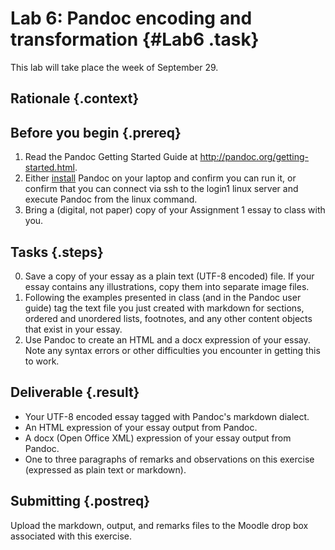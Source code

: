 # Lab 6: Pandoc encoding and transformation {#Lab6 .task}

This lab will take place the week of September 29.

## Rationale {.context}

## Before you begin {.prereq}
1. Read the Pandoc Getting Started Guide at
   <http://pandoc.org/getting-started.html>.
2. Either [install](http://pandoc.org/installing.html)
   Pandoc on your laptop and confirm you can run it, or confirm that you
   can connect via ssh to the login1 linux server and execute Pandoc from
   the linux command.
3. Bring a (digital, not paper) copy of your Assignment 1 essay to
   class with you.

## Tasks {.steps}

0. Save a copy of your essay as a plain text (UTF-8 encoded) file. If
   your essay contains any illustrations, copy them into separate image
   files.
1. Following the examples presented in class (and in the Pandoc user guide)
   tag the text file you just created with markdown for sections, ordered
   and unordered lists, footnotes, and any other content objects that
   exist in your essay.
2. Use Pandoc to create an HTML and a docx expression of your
   essay. Note any syntax errors or other difficulties you encounter
   in getting this to work.

## Deliverable {.result}
- Your UTF-8 encoded essay tagged with Pandoc's markdown dialect.
- An HTML expression of your essay output from Pandoc.
- A docx (Open Office XML) expression of your essay output from
  Pandoc.
- One to three paragraphs of remarks and observations on this exercise
  (expressed as plain text or markdown).

## Submitting {.postreq}
Upload the markdown, output, and remarks files to the Moodle drop box
associated with this exercise.